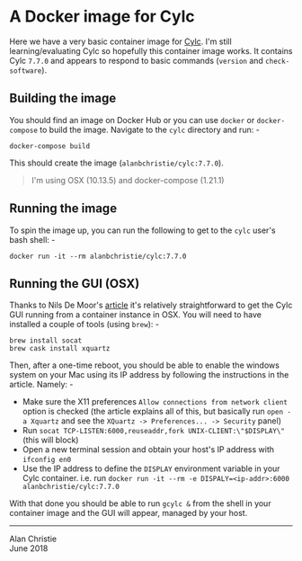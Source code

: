 # A Docker image for Cylc
Here we have a very basic container image for [Cylc].
I'm still learning/evaluating Cylc so hopefully this container image works.
It contains Cylc `7.7.0` and appears to respond to basic commands (`version`
and `check-software`).

## Building the image
You should find an image on Docker Hub or you can use `docker` or
`docker-compose` to build the image. Navigate to the `cylc` directory
and run: -

    docker-compose build
     
This should create the image (`alanbchristie/cylc:7.7.0`).

>   I'm using OSX (10.13.5) and docker-compose (1.21.1)

## Running the image
To spin the image up, you can run the following to get to the `cylc` user's
bash shell: -

    docker run -it --rm alanbchristie/cylc:7.7.0

## Running the GUI (OSX)
Thanks to Nils De Moor's [article] it's relatively straightforward to get
the Cylc GUI running from a container instance in OSX. You will need to have
installed a couple of tools (using `brew`): -

    brew install socat
    brew cask install xquartz

Then, after a one-time reboot, you should be able to enable the windows system
on your Mac using its IP address by following the instructions in the article.
Namely: -

-   Make sure the X11 preferences `Allow connections from network client`
    option is checked (the article explains all of this, but basically run
    `open -a Xquartz` and see the `XQuartz -> Preferences... -> Security` panel)
-   Run `socat TCP-LISTEN:6000,reuseaddr,fork UNIX-CLIENT:\"$DISPLAY\"`
    (this will block)
-   Open a new terminal session and obtain your host's IP address with
    `ifconfig en0`
-   Use the IP address to define the `DISPLAY` environment variable in your
    Cylc container. i.e. run
    `docker run -it --rm -e DISPALY=<ip-addr>:6000 alanbchristie/cylc:7.7.0`

With that done you should be able to run `gcylc &` from the shell in
your container image and the GUI will appear, managed by your host.

---

[article]: https://cntnr.io/running-guis-with-docker-on-mac-os-x-a14df6a76efc
[cylc]: https://cylc.github.io/cylc/

Alan Christie  
June 2018
